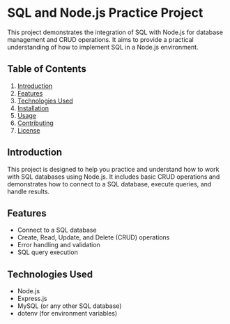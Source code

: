 # SQL and Node.js Practice Project

This project demonstrates the integration of SQL with Node.js for database management and CRUD operations. It aims to provide a practical understanding of how to implement SQL in a Node.js environment.

## Table of Contents
1. [Introduction](#introduction)
2. [Features](#features)
3. [Technologies Used](#technologies-used)
4. [Installation](#installation)
5. [Usage](#usage)
6. [Contributing](#contributing)
7. [License](#license)

## Introduction
This project is designed to help you practice and understand how to work with SQL databases using Node.js. It includes basic CRUD operations and demonstrates how to connect to a SQL database, execute queries, and handle results.

## Features
- Connect to a SQL database
- Create, Read, Update, and Delete (CRUD) operations
- Error handling and validation
- SQL query execution

## Technologies Used
- Node.js
- Express.js
- MySQL (or any other SQL database)
- dotenv (for environment variables)
